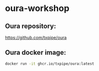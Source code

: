 # oura-workshop

## Oura repository:

https://github.com/txpipe/oura

## Oura docker image:

``` bash
docker run -it ghcr.io/txpipe/oura:latest
```